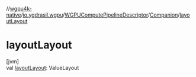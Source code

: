 //[wgpu4k-native](../../../../index.md)/[io.ygdrasil.wgpu](../../index.md)/[WGPUComputePipelineDescriptor](../index.md)/[Companion](index.md)/[layoutLayout](layout-layout.md)

# layoutLayout

[jvm]\
val [layoutLayout](layout-layout.md): ValueLayout